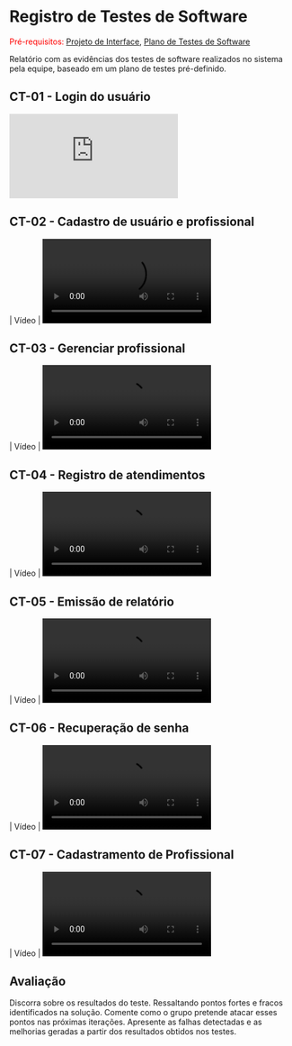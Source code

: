 # Registro de Testes de Software

<span style="color:red">Pré-requisitos: <a href="3-Projeto de Interface.md"> Projeto de Interface</a></span>, <a href="8-Plano de Testes de Software.md"> Plano de Testes de Software</a>

Relatório com as evidências dos testes de software realizados no sistema pela equipe, baseado em um plano de testes pré-definido.


## CT-01 - Login do usuário

![Criação de Senha](https://github.com/ICEI-PUC-Minas-PMV-ADS/pmv-ads-2022-1-e2-proj-int-t6-atencao_psicossocial/edit/main/docs/09-Registro%20de%20Testes%20de%20Software.md)

## CT-02 - Cadastro de usuário e profissional
  
|	Vídeo 	| <video src=""> |

## CT-03 - Gerenciar profissional

|	Vídeo 	| <video src=""> |

## CT-04 - Registro de atendimentos

|	Vídeo 	| <video src=""> |

## CT-05 - Emissão de relatório

|	Vídeo 	| <video src=""> |

## CT-06 - Recuperação de senha

|	Vídeo 	| <video src=""> |
  
## CT-07 - Cadastramento de Profissional

|	Vídeo 	| <video src=""> |  

## Avaliação

Discorra sobre os resultados do teste. Ressaltando pontos fortes e fracos identificados na solução. Comente como o grupo pretende atacar esses pontos nas próximas iterações. Apresente as falhas detectadas e as melhorias geradas a partir dos resultados obtidos nos testes.

